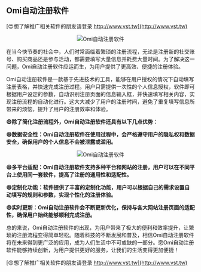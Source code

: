 ## **Omi自动注册软件**

[😍想了解推广相关软件的朋友请登录 http://www.vst.tw](http://www.vst.tw)

 <center><img src="https://vst.tw/MP4/tuiguang/png/8.png" alt="Omi自动注册软件"></center>

在当今快节奏的社会中，人们时常面临着繁琐的注册流程，无论是注册新的社交账号、购买商品还是参与活动，都需要填写大量信息并耗费大量时间。为了解决这一问题，Omi自动注册软件应运而生，为用户提供了更高效、便捷的注册体验。

Omi自动注册软件是一款基于先进技术的工具，能够在用户授权的情况下自动填写注册表格，并快速完成注册过程。用户只需提供一次性的个人信息授权，软件即可根据用户设定的参数，自动识别注册页面的信息输入框，并快速填写相关内容，实现注册流程的自动化进行。这大大减少了用户的注册时间，避免了重复填写信息所带来的烦恼，提升了用户的注册效率和体验。

**😄除了简化注册流程外，Omi自动注册软件还具有以下几点优势：**

**😄数据安全性：Omi自动注册软件在使用过程中，会严格遵守用户的隐私权和数据安全，确保用户的个人信息不会被泄露或滥用。**

 <center><img src="https://vst.tw/MP4/tuiguang/png/1.png" alt="Omi自动注册软件"></center>

**😄多平台适配：Omi自动注册软件支持多种平台和网站的注册，用户可以在不同平台上使用同一套软件，提高了注册的通用性和适配性。**

**😄定制化功能：软件提供了丰富的定制化功能，用户可以根据自己的需求设置自动填写的规则和参数，实现个性化的注册体验。**

**😄实时更新：Omi自动注册软件会不断更新优化，保持与各大网站注册页面的适配性，确保用户始终能够顺利完成注册。**

总的来说，Omi自动注册软件的出现，为用户带来了极大的便利和效率提升，让繁琐的注册流程变得简单轻松。随着科技的不断发展和普及，相信Omi自动注册软件将在未来得到更广泛的应用，成为人们生活中不可或缺的一部分。愿Omi自动注册软件能够持续创新，为用户提供更好的服务，让我们的生活变得更加便捷！

[😍想了解推广相关软件的朋友请登录 http://www.vst.tw](http://www.vst.tw)



